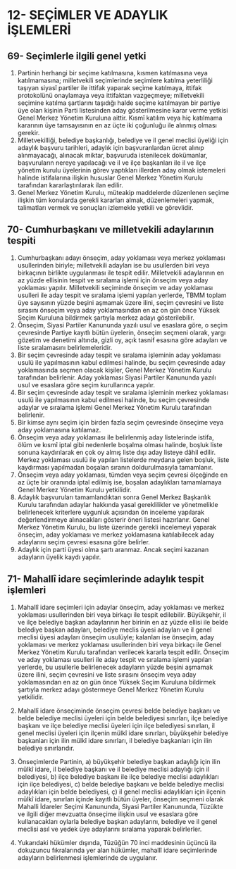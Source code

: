 # 12- SEÇİMLER VE ADAYLIK İŞLEMLERİ

## 69- Seçimlerle ilgili genel yetki
1. Partinin herhangi bir seçime katılmasına, kısmen katılmasına veya katılmamasına; milletvekili seçimlerinde seçimlere katılma yeterliliği taşıyan siyasî partiler ile ittifak yaparak seçime katılmaya, ittifak protokolünü onaylamaya veya ittifaktan vazgeçmeye; milletvekili seçimine katılma şartlarını taşıdığı halde seçime katılmayan bir partiye üye olan kişinin Parti listesinden aday gösterilmesine karar verme yetkisi Genel Merkez Yönetim Kuruluna aittir. Kısmî katılım veya hiç katılmama kararının üye tamsayısının en az üçte iki çoğunluğu ile alınmış olması gerekir.
2. Milletvekilliği, belediye başkanlığı, belediye ve il genel meclisi üyeliği için adaylık başvuru tarihleri, adaylık için başvuranlardan ücret alınıp alınmayacağı, alınacak miktar, başvuruda istenilecek dokümanlar, başvuruların nereye yapılacağı ve il ve ilçe başkanları ile il ve ilçe yönetim kurulu üyelerinin görev yaptıkları illerden aday olmak istemeleri halinde istifalarına ilişkin hususlar Genel Merkez Yönetim Kurulu tarafından kararlaştırılarak ilan edilir.
3. Genel Merkez Yönetim Kurulu, müteakip maddelerde düzenlenen seçime ilişkin tüm konularda gerekli kararları almak, düzenlemeleri yapmak, talimatları vermek ve sonuçları izlemekle yetkili ve görevlidir.

## 70- Cumhurbaşkanı ve milletvekili adaylarının tespiti
1. Cumhurbaşkanı adayı önseçim, aday yoklaması veya merkez yoklaması usullerinden biriyle; milletvekili adayları ise bu usullerden biri veya birkaçının birlikte uygulanması ile tespit edilir. Milletvekili adaylarının en az yüzde ellisinin tespit ve sıralama işlemi için önseçim veya aday yoklaması yapılır. Milletvekili seçiminde önseçim ve aday yoklaması usulleri ile aday tespit ve sıralama işlemi yapılan yerlerde, TBMM toplam üye sayısının yüzde beşini aşmamak üzere ilini, seçim çevresini ve liste sırasını önseçim veya aday yoklamasından en az on gün önce Yüksek Seçim Kuruluna bildirmek şartıyla merkez adayı gösterilebilir.
2. Önseçim, Siyasi Partiler Kanununda yazılı usul ve esaslara göre, o seçim çevresinde Partiye kayıtlı bütün üyelerin, önseçim seçmeni olarak, yargı gözetim ve denetimi altında, gizli oy, açık tasnif esasına göre adayları ve liste sıralamasını belirlemeleridir.
3. Bir seçim çevresinde aday tespit ve sıralama işleminin aday yoklaması usulü ile yapılmasının kabul edilmesi halinde, bu seçim çevresinde aday yoklamasında seçmen olacak kişiler, Genel Merkez Yönetim Kurulu tarafından belirlenir. Aday yoklaması Siyasi Partiler Kanununda yazılı usul ve esaslara göre seçim kurullarınca yapılır.
4. Bir seçim çevresinde aday tespit ve sıralama işleminin merkez yoklaması usulü ile yapılmasının kabul edilmesi halinde, bu seçim çevresinde adaylar ve sıralama işlemi Genel Merkez Yönetim Kurulu tarafından belirlenir.
5. Bir kimse aynı seçim için birden fazla seçim çevresinde önseçime veya aday yoklamasına katılamaz.
6. Önseçim veya aday yoklaması ile belirlenmiş aday listelerinde istifa, ölüm ve kısmî iptal gibi nedenlerle boşalma olması halinde, boşluk liste sonuna kaydırılarak en çok oy almış liste dışı aday listeye dâhil edilir. Merkez yoklaması usulü ile yapılan listelerde meydana gelen boşluk, liste kaydırması yapılmadan boşalan sıranın doldurulmasıyla tamamlanır.
7. Önseçim veya aday yoklaması, tümden veya seçim çevresi ölçeğinde en az üçte bir oranında iptal edilmiş ise, boşalan adaylıkları tamamlamaya Genel Merkez Yönetim Kurulu yetkilidir.
8. Adaylık başvuruları tamamlandıktan sonra Genel Merkez Başkanlık Kurulu tarafından adaylar hakkında yasal gereklilikler ve yönetmelikle belirlenecek kriterlere uygunluk açısından ön inceleme yapılarak değerlendirmeye alınacakları gösterir öneri listesi hazırlanır. Genel Merkez Yönetim Kurulu, bu liste üzerinde gerekli incelemeyi yaparak önseçim, aday yoklaması ve merkez yoklamasına katılabilecek aday adaylarını seçim çevresi esasına göre belirler.
9. Adaylık için parti üyesi olma şartı aranmaz. Ancak seçimi kazanan adayların üyelik kaydı yapılır.

## 71- Mahallî idare seçimlerinde adaylık tespit işlemleri
1. Mahallî idare seçimleri için adaylar önseçim, aday yoklaması ve merkez yoklaması usullerinden biri veya birkaçı ile tespit edilebilir. Büyükşehir, il ve ilçe belediye başkan adaylarının her birinin en az yüzde ellisi ile belde belediye başkan adayları, belediye meclis üyesi adayları ve il genel meclisi üyesi adayları önseçim usulüyle; kalanları ise önseçim, aday yoklaması ve merkez yoklaması usullerinden biri veya birkaçı ile Genel Merkez Yönetim Kurulu tarafından verilecek kararla tespit edilir. Önseçim ve aday yoklaması usulleri ile aday tespit ve sıralama işlemi yapılan yerlerde, bu usullerle belirlenecek adayların yüzde beşini aşmamak üzere ilini, seçim çevresini ve liste sırasını önseçim veya aday yoklamasından en az on gün önce Yüksek Seçim Kuruluna bildirmek şartıyla merkez adayı göstermeye Genel Merkez Yönetim Kurulu yetkilidir.
2. Mahallî idare önseçiminde önseçim çevresi belde belediye başkanı ve belde belediye meclisi üyeleri için belde belediyesi sınırları, ilçe belediye başkanı ve ilçe belediye meclisi üyeleri için ilçe belediyesi sınırları, il genel meclisi üyeleri için ilçenin mülkî idare sınırları, büyükşehir belediye başkanları için ilin mülkî idare sınırları, il belediye başkanları için ilin belediye sınırlarıdır.
3. Önseçimlerde Partinin,
a) büyükşehir belediye başkan adaylığı için ilin mülkî idare, il belediye başkanı ve il belediye meclisi adaylığı için il belediyesi,
b) ilçe belediye başkanı ile ilçe belediye meclisi adaylıkları için ilçe belediyesi,
c) belde belediye başkanı ve belde belediye meclisi adaylıkları için belde belediyesi,
ç) il genel meclisi adaylıkları için ilçenin mülkî idare,
sınırları içinde kayıtlı bütün üyeler, önseçim seçmeni olarak Mahalli İdareler Seçimi Kanununda, Siyasi Partiler Kanununda, Tüzükte ve ilgili diğer mevzuatta önseçime ilişkin usul ve esaslara göre kullanacakları oylarla belediye başkan adaylarını, belediye ve il genel meclisi asıl ve yedek üye adaylarını sıralama yaparak belirlerler.

4. Yukarıdaki hükümler dışında, Tüzüğün 70 inci maddesinin üçüncü ila dokuzuncu fıkralarında yer alan hükümler, mahallî idare seçimlerinde adayların belirlenmesi işlemlerinde de uygulanır.
